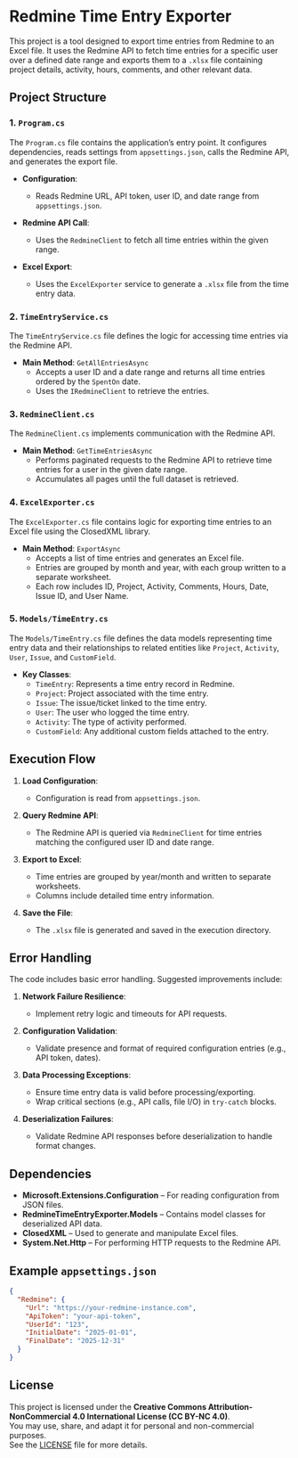 # Redmine Time Entry Exporter

This project is a tool designed to export time entries from Redmine to an Excel file. It uses the Redmine API to fetch time entries for a specific user over a defined date range and exports them to a `.xlsx` file containing project details, activity, hours, comments, and other relevant data.

## Project Structure

### 1. `Program.cs`

The `Program.cs` file contains the application’s entry point. It configures dependencies, reads settings from `appsettings.json`, calls the Redmine API, and generates the export file.

- **Configuration**:
    - Reads Redmine URL, API token, user ID, and date range from `appsettings.json`.

- **Redmine API Call**:
    - Uses the `RedmineClient` to fetch all time entries within the given range.

- **Excel Export**:
    - Uses the `ExcelExporter` service to generate a `.xlsx` file from the time entry data.

### 2. `TimeEntryService.cs`

The `TimeEntryService.cs` file defines the logic for accessing time entries via the Redmine API.

- **Main Method**: `GetAllEntriesAsync`
    - Accepts a user ID and a date range and returns all time entries ordered by the `SpentOn` date.
    - Uses the `IRedmineClient` to retrieve the entries.

### 3. `RedmineClient.cs`

The `RedmineClient.cs` implements communication with the Redmine API.

- **Main Method**: `GetTimeEntriesAsync`
    - Performs paginated requests to the Redmine API to retrieve time entries for a user in the given date range.
    - Accumulates all pages until the full dataset is retrieved.

### 4. `ExcelExporter.cs`

The `ExcelExporter.cs` file contains logic for exporting time entries to an Excel file using the ClosedXML library.

- **Main Method**: `ExportAsync`
    - Accepts a list of time entries and generates an Excel file.
    - Entries are grouped by month and year, with each group written to a separate worksheet.
    - Each row includes ID, Project, Activity, Comments, Hours, Date, Issue ID, and User Name.

### 5. `Models/TimeEntry.cs`

The `Models/TimeEntry.cs` file defines the data models representing time entry data and their relationships to related entities like `Project`, `Activity`, `User`, `Issue`, and `CustomField`.

- **Key Classes**:
    - `TimeEntry`: Represents a time entry record in Redmine.
    - `Project`: Project associated with the time entry.
    - `Issue`: The issue/ticket linked to the time entry.
    - `User`: The user who logged the time entry.
    - `Activity`: The type of activity performed.
    - `CustomField`: Any additional custom fields attached to the entry.

## Execution Flow

1. **Load Configuration**:
    - Configuration is read from `appsettings.json`.

2. **Query Redmine API**:
    - The Redmine API is queried via `RedmineClient` for time entries matching the configured user ID and date range.

3. **Export to Excel**:
    - Time entries are grouped by year/month and written to separate worksheets.
    - Columns include detailed time entry information.

4. **Save the File**:
    - The `.xlsx` file is generated and saved in the execution directory.

## Error Handling

The code includes basic error handling. Suggested improvements include:

1. **Network Failure Resilience**:
    - Implement retry logic and timeouts for API requests.

2. **Configuration Validation**:
    - Validate presence and format of required configuration entries (e.g., API token, dates).

3. **Data Processing Exceptions**:
    - Ensure time entry data is valid before processing/exporting.
    - Wrap critical sections (e.g., API calls, file I/O) in `try-catch` blocks.

4. **Deserialization Failures**:
    - Validate Redmine API responses before deserialization to handle format changes.

## Dependencies

- **Microsoft.Extensions.Configuration** – For reading configuration from JSON files.
- **RedmineTimeEntryExporter.Models** – Contains model classes for deserialized API data.
- **ClosedXML** – Used to generate and manipulate Excel files.
- **System.Net.Http** – For performing HTTP requests to the Redmine API.

## Example `appsettings.json`

```json
{
  "Redmine": {
    "Url": "https://your-redmine-instance.com",
    "ApiToken": "your-api-token",
    "UserId": "123",
    "InitialDate": "2025-01-01",
    "FinalDate": "2025-12-31"
  }
}
```

## License

This project is licensed under the **Creative Commons Attribution-NonCommercial 4.0 International License (CC BY-NC 4.0)**.  
You may use, share, and adapt it for personal and non-commercial purposes.  
See the [LICENSE](./LICENSE) file for more details.
